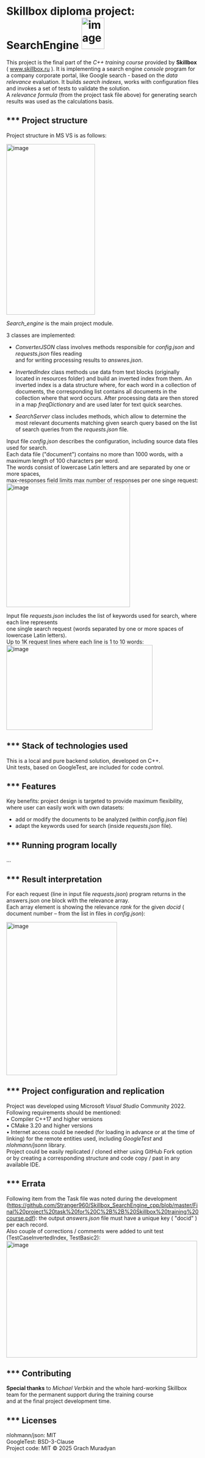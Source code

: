 # Skillbox diploma project: SearchEngine  <img width="60" height="82" alt="image" src="https://github.com/user-attachments/assets/62431dec-ee86-49aa-947a-01e9da8f1ddf" />

This project is the final part of the *C++ training course* provided by **Skillbox** ( www.skillbox.ru ).
It is implementing a search engine *console* program for a company corporate portal, like Google search - 
based on the *data relevance* evaluation. 
It builds *search indexes*, works with configuration files and invokes a set of tests to validate the solution.  
A *relevance formula* (from the project task file above) for generating search results was used as the calculations basis.  


## *** Project structure  
Project structure in MS VS is as follows:
<p>
<img width="232" height="446" alt="image" src="https://github.com/user-attachments/assets/67a9762f-a4b6-48b8-9335-1e7384ba96c1" />
</p>

*Search_engine* is the main project module.  

3 classes are implemented:
- *ConverterJSON* class involves methods responsible for *config.json* and *requests.json* files reading  
and for writing processing results to *answres.json*.  

- *InvertedIndex* class methods use data from text blocks (originally located in resources folder)
and build an inverted index from them. An inverted index is a data structure where,
for each word in a collection of documents, the corresponding list contains all documents
in the collection where that word occurs.
After processing data are then stored in a map *freqDictionary* and are used later for text quick searches.  

- *SearchServer* class includes methods, which allow to determine the most relevant documents
matching given search query based on the list of search queries from the *requests.json* file. 


Input file *config.json* describes the configuration, including source data files used for search.  
Each data file ("document") contains no more than 1000 words, with a maximum length of 100 characters per word.  
The words consist of lowercase Latin letters and are separated by one or more spaces,   
max-responses field limits max number of responses per one singe request:  
<img width="324" height="323" alt="image" src="https://github.com/user-attachments/assets/db358f19-3914-406b-bfc3-b68086a92a0b" />  


Input file *requests.json* includes the list of keywords used for search, where each line represents  
one single search request (words separated by one or more spaces of lowercase Latin letters).  
Up to 1K request lines where each line is 1 to 10 words:  
<img width="383" height="222" alt="image" src="https://github.com/user-attachments/assets/77f561af-a964-4d93-b8f9-8330cd59022b" />  


##  *** Stack of technologies used  
This is a local and pure backend solution, developed on C++.  
Unit tests, based on GoogleTest, are included for code control.


## *** Features
Key benefits: project design is targeted to provide maximum flexibility,  
where user can easily work with own datasets:  
- add or modify the documents to be analyzed (within *config.json* file)  
- adapt the keywords used for search (inside *requests.json* file).


## *** Running program locally  
...

## *** Result interpretation  
For each request (line in input file *requests.json*) program returns in the answers.json one block with the relevance array.  
Each array element is showing the relevance *rank* for the given *docid*  ( document number – from the list in files in *config.json*):  
<p>
    <img width="290" height="400" alt="image" src="https://github.com/user-attachments/assets/faafe31e-1cda-4c7a-8f6f-b61690782cdc" />
</p>


## *** Project configuration and replication
Project was developed using Microsoft *Visual Studio* Community 2022.  
Following requirements should be mentioned:  
•	Compiler C++17 and higher versions  
•	CMake 3.20 and higher versions  
•	Internet access could be needed (for loading in advance or at the time of linking) for the remote entities used,
including *GoogleTest* and *nlohmann/jsonn* library.  
Project could be easily replicated / cloned either using GitHub Fork option or by creating a corresponding structure and code copy / past in any available IDE.

## *** Errata  
Following item from the Task file was noted during the development  
(https://github.com/Stranger960/Skillbox_SearchEngine_cpp/blob/master/Final%20project%20task%20for%20C%2B%2B%20Skillbox%20training%20course.pdf):
the output *answers.json* file must have a unique key ( "docid" ) per each record.  
Also couple of corrections / comments were added to unit test (TestCaseInvertedIndex, TestBasic2):  
<img width="500" height="305" alt="image" src="https://github.com/user-attachments/assets/2be20973-8228-40b1-af9b-8d716a46a3c7" />  


## *** Contributing  
**Special thanks** to *Michael Verbkin* and the whole hard-working Skillbox team for the permanent support during the training course  
and at the final project development time.  

## *** Licenses
nlohmann/json: MIT  
GoogleTest: BSD-3-Clause  
Project code: MIT © 2025 Grach Muradyan
